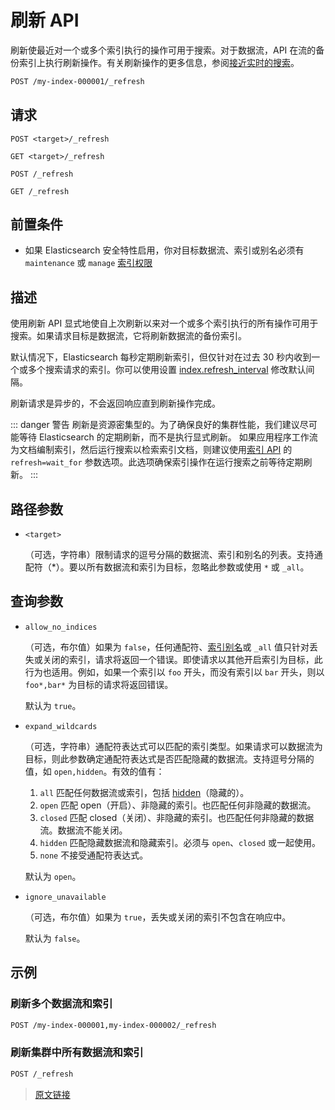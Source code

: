 # 刷新 API

刷新使最近对一个或多个索引执行的操作可用于搜索。对于数据流，API 在流的备份索引上执行刷新操作。有关刷新操作的更多信息，参阅[接近实时的搜索](/search_your_data/near_real-time_search)。

```bash
POST /my-index-000001/_refresh
```

## 请求

`POST <target>/_refresh`

`GET <target>/_refresh`

`POST /_refresh`

`GET /_refresh`

## 前置条件

- 如果 Elasticsearch 安全特性启用，你对目标数据流、索引或别名必须有 `maintenance` 或 `manage` [索引权限](/secure_the_elastic_statck/user_authorization/security_privileges#索引权限)

## 描述

使用刷新 API 显式地使自上次刷新以来对一个或多个索引执行的所有操作可用于搜索。如果请求目标是数据流，它将刷新数据流的备份索引。

默认情况下，Elasticsearch 每秒定期刷新索引，但仅针对在过去 30 秒内收到一个或多个搜索请求的索引。你可以使用设置 [index.refresh_interval](/index_modules) 修改默认间隔。

刷新请求是异步的，不会返回响应直到刷新操作完成。

::: danger 警告
刷新是资源密集型的。为了确保良好的集群性能，我们建议尽可能等待 Elasticsearch 的定期刷新，而不是执行显式刷新。
如果应用程序工作流为文档编制索引，然后运行搜索以检索索引文档，则建议使用[索引 API](/rest_apis) 的 `refresh=wait_for` 参数选项。此选项确保索引操作在运行搜索之前等待定期刷新。
:::

## 路径参数

- `<target>`

  （可选，字符串）限制请求的逗号分隔的数据流、索引和别名的列表。支持通配符（*）。要以所有数据流和索引为目标，忽略此参数或使用 `*` 或 `_all`。

## 查询参数

- `allow_no_indices`

  （可选，布尔值）如果为 `false`，任何通配符、[索引别名](/rest_apis/index_apis/bulk_index_alias)或 `_all` 值只针对丢失或关闭的索引，请求将返回一个错误。即使请求以其他开启索引为目标，此行为也适用。例如，如果一个索引以 `foo` 开头，而没有索引以 `bar` 开头，则以 `foo*,bar*` 为目标的请求将返回错误。

  默认为 `true`。

- `expand_wildcards`

  （可选，字符串）通配符表达式可以匹配的索引类型。如果请求可以数据流为目标，则此参数确定通配符表达式是否匹配隐藏的数据流。支持逗号分隔的值，如 `open,hidden`。有效的值有：

  1. `all`
  匹配任何数据流或索引，包括 [hidden](/rest_apis/api_convention/multi_target_syntax#隐藏数据流和索引)（隐藏的）。
  2. `open`
  匹配 open（开启）、非隐藏的索引。也匹配任何非隐藏的数据流。
  3. `closed`
  匹配 closed（关闭）、非隐藏的索引。也匹配任何非隐藏的数据流。数据流不能关闭。
  4. `hidden`
  匹配隐藏数据流和隐藏索引。必须与 `open`、`closed` 或一起使用。
  5. `none`
  不接受通配符表达式。

  默认为 `open`。

- `ignore_unavailable`

  （可选，布尔值）如果为 `true`，丢失或关闭的索引不包含在响应中。

  默认为 `false`。

## 示例

### 刷新多个数据流和索引

```bash
POST /my-index-000001,my-index-000002/_refresh
```

### 刷新集群中所有数据流和索引

```bash
POST /_refresh
```

> [原文链接](https://www.elastic.co/guide/en/elasticsearch/reference/current/indices-refresh.html)
